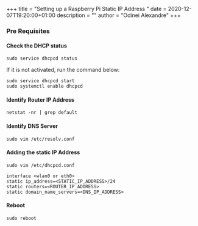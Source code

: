 +++
title =  "Setting up a Raspberry Pi Static IP Address "
date =  2020-12-07T19:20:00+01:00
description = ""
author = "Odinei Alexandre"
+++

### Pre Requisites ###

#### Check the DHCP status #####
```
sudo service dhcpcd status
```

If it is not activated, run the command below:

```
sudo service dhcpcd start
sudo systemctl enable dhcpcd
```

#### Identify Router IP Address ####

```
netstat -nr | grep default
```

#### Identify DNS Server ####

```
sudo vim /etc/resolv.conf
```

#### Adding the static IP Address ####

```
sudo vim /etc/dhcpcd.conf
```

```
interface <wlan0 or eth0>
static ip_address=<STATIC_IP_ADDRESS>/24
static routers=<ROUTER_IP_ADDRESS>
static domain_name_servers=<DNS_IP_ADDRESS>
```

#### Reboot ####

```
sudo reboot
```